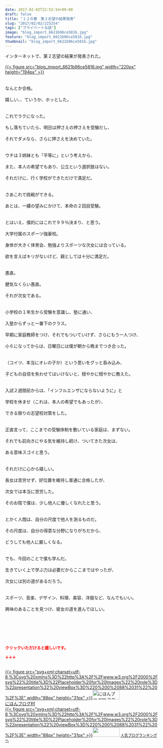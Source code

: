 ```yaml
---
date: 2017-02-02T22:52:54+09:00
draft: false
title: "１２の春　第２志望の結果発表"
slug: "2017/02/02/225254"
tags: ["プライベートな話"]
image: "blog_import_6621b96ce5816.jpg"
feature: "blog_import_6621b96ce5816.jpg"
thumbnail: "blog_import_6621b96ce5816.jpg"
---
```

<p>インターネットで、第２志望の結果が発表された。<br/><br/><a href="blog_import_6621b96e39b76.jpg">{{< figure src="blog_import_6621b96ce5816.jpg" width="220px" height="194px" >}}</a><br/><br/><br/>なんとか合格。<br/><br/>嬉しい、、ていうか、ホッとした。<br/><br/><br/>これでラクになった。<br/><br/>もし落ちていたら、明日は押さえの押さえを受験だし、<br/><br/>それでダメなら、さらに押さえを決めていた。<br/><br/><br/>ウチは３姉妹とも「平等に」という考えから、<br/><br/>また、本人の希望でもあり、公立という選択肢はない。<br/><br/>それだけに、行く学校ができただけで満足だ。<br/><br/><br/>さあこれで挑戦ができる。<br/><br/>あとは、一縷の望みにかけて、本命の２回目受験。<br/><br/><br/>とはいえ、僕的にはこれで９９％決まり、と思う。<br/><br/>大学付属のスポーツ強豪校。<br/><br/>身体が大きく体育会、勉強よりスポーツな次女には合っている。<br/><br/>欲を言えばキリがないけど、親としては十分に満足だ。<br/><br/><br/>愚直。<br/><br/>健気なくらい愚直。<br/><br/>それが次女である。<br/><br/><br/>小学校の１年生から受験を意識し、塾に通い、<br/><br/>入塾からずっと一番下のクラス。<br/><br/>早期に家庭教師をつけ、それでもついていけず、さらにもう一人つけ、<br/><br/>小６になってからは、日曜日には僕が朝から晩までつき合った。<br/><br/><br/>（コイツ、本当にオレの子か）という思いをグッと呑み込み、<br/><br/>子どもの自信を失わせてはいけないと、穏やかに穏やかに教えた。<br/><br/><br/>入試２週間前からは、「インフルエンザにならないように」と<br/><br/>学校を休ませ（これは、本人の希望でもあったが）、<br/><br/>できる限りの志望校対策をした。<br/><br/><br/>正直言って、ここまでの受験体制を敷いている家庭は、まずない。<br/><br/>それでも前向きにやる気を維持し続け、ついてきた次女は、<br/><br/>ある意味スゴイと思う。<br/><br/><br/>それだけに心から嬉しい。<br/><br/>長女は苦労せず、好位置を維持し普通に合格したが、<br/><br/>次女では本当に苦労した。<br/><br/>そのお陰で僕は、少し他人に優しくなれたと思う。<br/><br/><br/>とかく人間は、自分の尺度で他人を測るものだ。<br/><br/>その尺度は、自分の得意な分野になりがちだから、<br/><br/>どうしても他人に厳しくなる。<br/><br/><br/>でも、今回のことで僕も学んだ。<br/><br/>生きていく上で学ぶ力は必要だからここまではやったが、<br/><br/>次女には別の道があるだろう。<br/><br/><br/>スポーツ、音楽、デザイン、料理、美容、洋服など、なんでもいい。<br/><br/>興味のあることを見つけ、彼女の道を進んでほしい。</p><p> </p><p> </p> <p><font color="#ff0000" size="2"><strong>クリックいただけると嬉しいです。</strong></font></p><p><font color="#ff0000" size="2"><strong>↓↓↓</strong></font></p><p><br/><a href="ranking.html?p_cid=01260127" target="_blank">{{< figure src="svg+xml;charset=utf-8,%3Csvg%20xmlns%3D%22http%3A%2F%2Fwww.w3.org%2F2000%2Fsvg%22%20title%3D%22Placeholder%20for%20Images%22%20role%3D%22presentation%22%20viewBox%3D%220%200%2088%2031%22%20%2F%3E" width="88px" height="31px" >}}<noscript><img alt="にほんブログ村 海外生活ブログ バリ島情報へ" border="0" height="31" src="https://img-proxy.blog-video.jp/images?url=http%3A%2F%2Foverseas.blogmura.com%2Fbali%2Fimg%2Fbali88_31.gif" width="88"></noscript></a><br/><a href="ranking.html?p_cid=01260127" target="_blank">にほんブログ村</a><br/><a href="link.php?1804582" title="人気ブログランキングへ">{{< figure src="svg+xml;charset=utf-8,%3Csvg%20xmlns%3D%22http%3A%2F%2Fwww.w3.org%2F2000%2Fsvg%22%20title%3D%22Placeholder%20for%20Images%22%20role%3D%22presentation%22%20viewBox%3D%220%200%2088%2031%22%20%2F%3E" width="88px" height="31px" >}}<noscript><img border="0" height="31" src="https://blog.with2.net/img/banner/banner_22.gif" width="88"></noscript></a> <a href="link.php?1804582" style="font-size: 12px;">人気ブログランキングへ</a></p>

